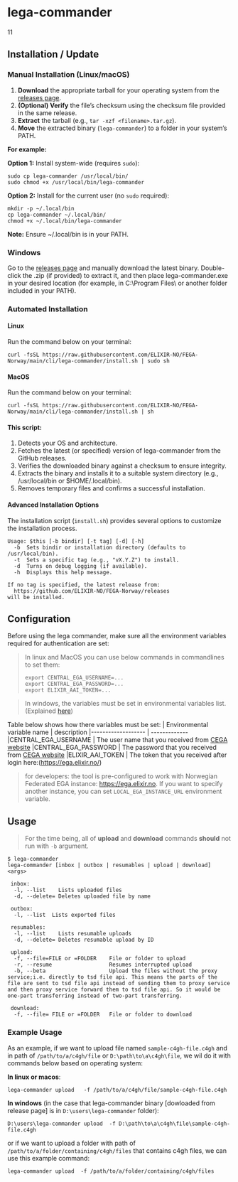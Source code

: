 # lega-commander


11
## Installation / Update

### Manual Installation (Linux/macOS)

1. **Download** the appropriate tarball for your operating system from the [releases page](https://github.com/ELIXIR-NO/FEGA-Norway/releases?q=lega-commander-*-assets).
2. **(Optional) Verify** the file’s checksum using the checksum file provided in the same release.
3. **Extract** the tarball (e.g., `tar -xzf <filename>.tar.gz`).
4. **Move** the extracted binary (`lega-commander`) to a folder in your system’s PATH.

**For example:**

**Option 1:** Install system-wide (requires `sudo`):
   ```
   sudo cp lega-commander /usr/local/bin/
   sudo chmod +x /usr/local/bin/lega-commander
   ```
**Option 2:**  Install for the current user (no `sudo` required):
   ```
   mkdir -p ~/.local/bin
   cp lega-commander ~/.local/bin/
   chmod +x ~/.local/bin/lega-commander
   ```
**Note:** Ensure ~/.local/bin is in your PATH.

### Windows
Go to the [releases page](https://github.com/ELIXIR-NO/FEGA-Norway/releases?q=lega-commander-*-assets) and manually download the latest binary.
Double-click the .zip (if provided) to extract it, and then place lega-commander.exe in your desired location
(for example, in C:\Program Files\ or another folder included in your PATH).

### Automated Installation
#### Linux
Run the command below on your terminal:
```
curl -fsSL https://raw.githubusercontent.com/ELIXIR-NO/FEGA-Norway/main/cli/lega-commander/install.sh | sudo sh
```

#### MacOS
Run the command below on your terminal:
```
curl -fsSL https://raw.githubusercontent.com/ELIXIR-NO/FEGA-Norway/main/cli/lega-commander/install.sh | sh
```



#### This script:
1. Detects your OS and architecture.
2. Fetches the latest (or specified) version of lega-commander from the GitHub releases.
3. Verifies the downloaded binary against a checksum to ensure integrity.
4. Extracts the binary and installs it to a suitable system directory (e.g., /usr/local/bin or $HOME/.local/bin).
5. Removes temporary files and confirms a successful installation.


#### Advanced Installation Options

The installation script (`install.sh`) provides several options to customize the installation process.
```
Usage: $this [-b bindir] [-t tag] [-d] [-h]
  -b  Sets bindir or installation directory (defaults to /usr/local/bin).
  -t  Sets a specific tag (e.g., "vX.Y.Z") to install.
  -d  Turns on debug logging (if available).
  -h  Displays this help message.

If no tag is specified, the latest release from:
  https://github.com/ELIXIR-NO/FEGA-Norway/releases
will be installed.
```


## Configuration
Before using the lega commander, make sure all the environment variables required for authentication are set:
>In linux and MacOS you can use below commands in commandlines  to set them:
>
>```
>export CENTRAL_EGA_USERNAME=...
>export CENTRAL_EGA_PASSWORD=...
>export ELIXIR_AAI_TOKEN=...
>```

> In windows, the variables must be set in environmental variables list.(Explained [here](https://www.architectryan.com/2018/08/31/how-to-change-environment-variables-on-windows-10/))

Table below shows how there variables must be set:
| Environmental variable name        | description
|-------------------                | -------------
|CENTRAL_EGA_USERNAME               | The user name that you received from [CEGA website](https://ega-archive.org/)
|CENTRAL_EGA_PASSWORD               | The password that you received from [CEGA website](https://ega-archive.org/)
|ELIXIR_AAI_TOKEN                   | The token that you received after login here:(https://ega.elixir.no/)




>for developers: the tool is pre-configured to work with 
 Norwegian Federated EGA instance: https://ega.elixir.no.
 If you want to specify another instance, you can set `LOCAL_EGA_INSTANCE_URL` environment variable. 


## Usage

> For the time being, all of **upload** and **download** commands **should** not run with `-b` argument.
```
$ lega-commander
lega-commander [inbox | outbox | resumables | upload | download] <args>

 inbox:
  -l, --list    Lists uploaded files
  -d, --delete= Deletes uploaded file by name

 outbox:
  -l, --list  Lists exported files

 resumables:
  -l, --list    Lists resumable uploads
  -d, --delete= Deletes resumable upload by ID

 upload:
  -f, --file=FILE or =FOLDER    File or folder to upload
  -r, --resume                  Resumes interrupted upload
  -b, --beta                    Upload the files without the proxy service;i.e. directly to tsd file api. This means the parts of the file are sent to tsd file api instead of sending them to proxy service and then proxy service forward them to tsd file api. So it would be one-part transferring instead of two-part transferring.

 download:
  -f, --file= FILE or =FOLDER   File or folder to download

```
### Example Usage
As an example, if we want to upload file named `sample-c4gh-file.c4gh` and in path of `/path/to/a/c4gh/file`
or `D:\path\to\a\c4gh\file`, we wil do it with commands below based on operating system:

**In linux or macos**:
```
lega-commander upload   -f /path/to/a/c4gh/file/sample-c4gh-file.c4gh 
 ```
**In windows** (in the case that lega-commander binary [dowloaded from release page] is in `D:\users\lega-commander` folder):
```
D:\users\lega-commander upload  -f D:\path\to\a\c4gh\file\sample-c4gh-file.c4gh 
 ```
or if we want to upload a folder with path of `/path/to/a/folder/containing/c4gh/files`
that contains c4gh files, we can use this example command:

```
lega-commander upload  -f /path/to/a/folder/containing/c4gh/files
```

<!--
### How it works
The flowchart below shows how lega commander connects to the other components of project in order to **UPLOAD** the file/folder:
![Flowchart of upload](flowchart_lega_commander.jpg)
-->
